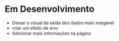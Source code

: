 # Em Desenvolvimento

- Deixar o visual da saída dos dados mais maigável
- criar um efeito de erro
- Adicionar mais informações na página